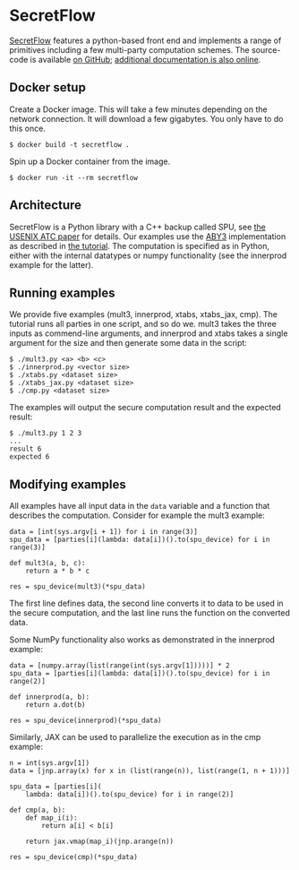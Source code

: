 # SecretFlow

[SecretFlow](https://github.com/secretflow/secretflow) features a
python-based front end and implements a range of primitives including
a few multi-party computation schemes. The source-code is available
[on GitHub](https://github.com/secretflow/secretflow); [additional
documentation is also
online](https://www.secretflow.org.cn/en/docs/secretflow).

## Docker setup

Create a Docker image. This will take a few minutes depending on the
network connection. It will download a few gigabytes. You only have to
do this once.
```
$ docker build -t secretflow .
```

Spin up a Docker container from the image.
```
$ docker run -it --rm secretflow
```

## Architecture

SecretFlow is a Python library with a C++ backup called SPU, see
[the USENIX ATC
paper](https://www.usenix.org/conference/atc23/presentation/ma) for
details. Our examples use the [ABY3](https://eprint.iacr.org/2018/403)
implementation as described in [the
tutorial](https://www.secretflow.org.cn/en/docs/secretflow/v1.10.0b1/tutorial/spu_basics). The
computation is specified as in Python, either with the internal
datatypes or numpy functionality (see the innerprod example for the latter).

## Running examples

We provide five examples (mult3, innerprod, xtabs, xtabs_jax, cmp). The
tutorial runs all parties in one script, and so do we. mult3 takes the
three inputs as commend-line arguments, and innerprod and xtabs takes
a single argument for the size and then generate some data in the script:
```
$ ./mult3.py <a> <b> <c>
$ ./innerprod.py <vector size>
$ ./xtabs.py <dataset size>
$ ./xtabs_jax.py <dataset size>
$ ./cmp.py <dataset size>
```

The examples will output the secure computation result and the
expected result:
```
$ ./mult3.py 1 2 3
...
result 6
expected 6
```

## Modifying examples

All examples have all input data in the `data` variable and a function
that describes the computation. Consider for example the mult3
example:
```
data = [int(sys.argv[i + 1]) for i in range(3)]
spu_data = [parties[i](lambda: data[i])().to(spu_device) for i in range(3)]

def mult3(a, b, c):
    return a * b * c

res = spu_device(mult3)(*spu_data)
```

The first line defines data, the second line converts it to data to be
used in the secure computation, and the last line runs the function on
the converted data.

Some NumPy functionality also works as demonstrated in the innerprod
example:
```
data = [numpy.array(list(range(int(sys.argv[1]))))] * 2
spu_data = [parties[i](lambda: data[i])().to(spu_device) for i in range(2)]

def innerprod(a, b):
    return a.dot(b)

res = spu_device(innerprod)(*spu_data)
```

Similarly, JAX can be used to parallelize the execution as in the
cmp example:
```
n = int(sys.argv[1])
data = [jnp.array(x) for x in (list(range(n)), list(range(1, n + 1)))]

spu_data = [parties[i](
    lambda: data[i])().to(spu_device) for i in range(2)]

def cmp(a, b):
    def map_i(i):
        return a[i] < b[i]

    return jax.vmap(map_i)(jnp.arange(n))

res = spu_device(cmp)(*spu_data)
```
